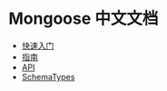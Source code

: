 # Mongoose 中文文档

  * [快速入门](/Library/mongoose/docs/quick-start.md)
  * [指南](/Library/mongoose/docs/guide.md)
  * [API](/Library/mongoose/docs/API.md)
  * [SchemaTypes](/Library/mongoose/docs/SchemaTypes.md)
